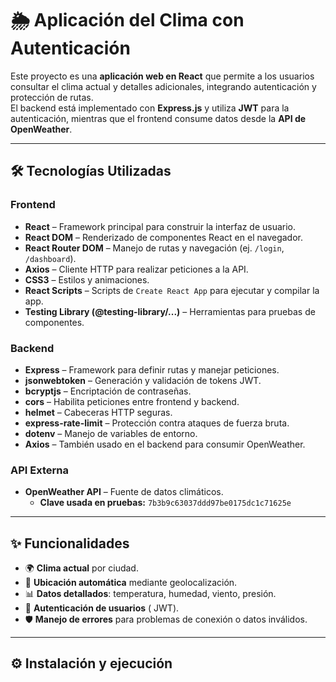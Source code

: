 # 🌦️ Aplicación del Clima con Autenticación

Este proyecto es una **aplicación web en React** que permite a los usuarios consultar el clima actual y detalles adicionales, integrando autenticación y protección de rutas.  
El backend está implementado con **Express.js** y utiliza **JWT** para la autenticación, mientras que el frontend consume datos desde la **API de OpenWeather**.

---

## 🛠️ Tecnologías Utilizadas

### Frontend
- **React** – Framework principal para construir la interfaz de usuario.  
- **React DOM** – Renderizado de componentes React en el navegador.  
- **React Router DOM** – Manejo de rutas y navegación (ej. `/login`, `/dashboard`).   
- **Axios** – Cliente HTTP para realizar peticiones a la API.  
- **CSS3** – Estilos y animaciones.  
- **React Scripts** – Scripts de `Create React App` para ejecutar y compilar la app.  
- **Testing Library (@testing-library/...)** – Herramientas para pruebas de componentes.  

### Backend
- **Express** – Framework para definir rutas y manejar peticiones.  
- **jsonwebtoken** – Generación y validación de tokens JWT.  
- **bcryptjs** – Encriptación de contraseñas.  
- **cors** – Habilita peticiones entre frontend y backend.  
- **helmet** – Cabeceras HTTP seguras.  
- **express-rate-limit** – Protección contra ataques de fuerza bruta.  
- **dotenv** – Manejo de variables de entorno.  
- **Axios** – También usado en el backend para consumir OpenWeather.  

### API Externa
- **OpenWeather API** – Fuente de datos climáticos.  
  - **Clave usada en pruebas:** `7b3b9c63037ddd97be0175dc1c71625e`

---

## ✨ Funcionalidades

- 🌍 **Clima actual** por ciudad.  
- 📍 **Ubicación automática** mediante geolocalización.  
- 📊 **Datos detallados**: temperatura, humedad, viento, presión.  
- 🔑 **Autenticación de usuarios** (   JWT).  
- 🛡 **Manejo de errores** para problemas de conexión o datos inválidos.  

---

## ⚙️ Instalación y ejecución
